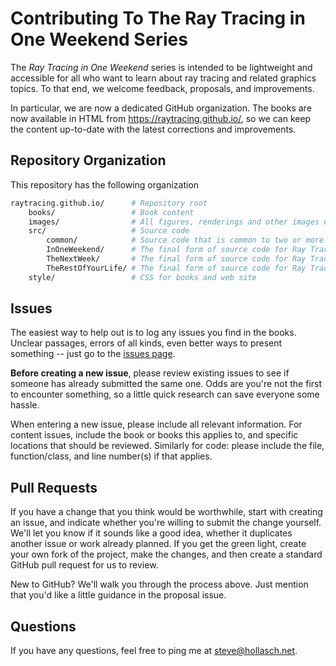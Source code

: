 Contributing To The Ray Tracing in One Weekend Series
====================================================================================================

The _Ray Tracing in One Weekend_ series is intended to be lightweight and accessible for all who
want to learn about ray tracing and related graphics topics. To that end, we welcome feedback,
proposals, and improvements.

In particular, we are now a dedicated GitHub organization. The books are now available in HTML from
https://raytracing.github.io/, so we can keep the content up-to-date with the latest corrections and
improvements.


Repository Organization
------------------------
This repository has the following organization

```bash
raytracing.github.io/      # Repository root
    books/                 # Book content
    images/                # All figures, renderings and other images used throughout the project
    src/                   # Source code
        common/            # Source code that is common to two or more books
        InOneWeekend/      # The final form of source code for Ray Tracing In One Weekend
        TheNextWeek/       # The final form of source code for Ray Tracing: The Next Week
        TheRestOfYourLife/ # The final form of source code for Ray Tracing: The Rest Of Your Life
    style/                 # CSS for books and web site
```


Issues
-------
The easiest way to help out is to log any issues you find in the books. Unclear passages, errors of
all kinds, even better ways to present something -- just go to the [issues page][].

**Before creating a new issue**, please review existing issues to see if someone has already
submitted the same one. Odds are you're not the first to encounter something, so a little quick
research can save everyone some hassle.

When entering a new issue, please include all relevant information. For content issues, include the
book or books this applies to, and specific locations that should be reviewed. Similarly for code:
please include the file, function/class, and line number(s) if that applies.


Pull Requests
--------------
If you have a change that you think would be worthwhile, start with creating an issue, and indicate
whether you're willing to submit the change yourself. We'll let you know if it sounds like a good
idea, whether it duplicates another issue or work already planned. If you get the green light,
create your own fork of the project, make the changes, and then create a standard GitHub pull
request for us to review.

New to GitHub? We'll walk you through the process above. Just mention that you'd like a little
guidance in the proposal issue.


Questions
----------
If you have any questions, feel free to ping me at steve@hollasch.net.



[issues page]: https://github.com/RayTracing/raytracing.github.io/issues/

